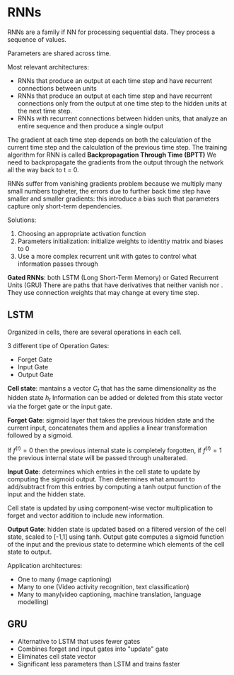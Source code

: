 
# RNNs

RNNs are a family if NN for processing sequential data. They process a sequence of values.

Parameters are shared across time.

Most relevant architectures:

- RNNs that produce an output at each time step and have recurrent connections between units
- RNNs that produce an output at each time step and have recurrent connections only from the output at one time step to the hidden units at the next time step.
- RNNs with recurrent connections between hidden units, that analyze an entire sequence and then produce a single output

The gradient at each time step depends on both the calculation of the current time step and the calculation of the previous time step.
The training algorithm for RNN is called **Backpropagation Through Time (BPTT)**
We need to backpropagate the gradients from the output through the network all the way back to t = 0.

RNNs suffer from vanishing gradients problem because we multiply many small numbers togheter, the errors due to further back time step have smaller and smaller gradients: this introduce a bias such that parameters capture only short-term dependencies.

Solutions:

1. Choosing an appropriate activation function
2. Parameters initialization: initialize weights to identity matrix and biases to 0
3. Use a more complex recurrent unit with gates to control what information passes through

**Gated RNNs**: both LSTM (Long Short-Term Memory) or Gated Recurrent Units (GRU)
There are paths that have derivatives that neither vanish nor .
They use connection weights that may change at every time step.

## LSTM

Organized in cells, there are several operations in each cell.

3 different tipe of Operation Gates:

- Forget Gate
- Input Gate
- Output Gate

**Cell state**: mantains a vector $C_t$ that has the same dimensionality as the hidden state $h_t$
Information can be added or deleted from this state vector via the forget gate or the input gate.

**Forget Gate**: sigmoid layer that takes the previous hidden state and the current input, concatenates them and applies a linear transformation followed by a sigmoid.

If $f^{(t)} = 0$ then the previous internal state is completely forgotten, if $f^{(t)} = 1$ the previous internal state will be passed through unalterated.

**Input Gate**: determines which entries in the cell state to update by computing the sigmoid output.
Then determines what amount to add/subtract from this entries by computing a tanh output function of the input and the hidden state.

Cell state is updated by using component-wise vector multiplication to forget and vector addition to include new information.

**Output Gate**: hidden state is updated based on a filtered version of the cell state, scaled to [-1,1] using tanh.
Output gate computes a sigmoid function of the input and the previous state to determine which elements of the cell state to output.

Application architectures:

- One to many (image captioning)
- Many to one (Video activity recognition, text classification)
- Many to many(video captioning, machine translation, language modelling)

## GRU

- Alternative to LSTM that uses fewer gates
- Combines forget and input gates into "update" gate
- Eliminates cell state vector
- Significant less parameters than LSTM and trains faster

